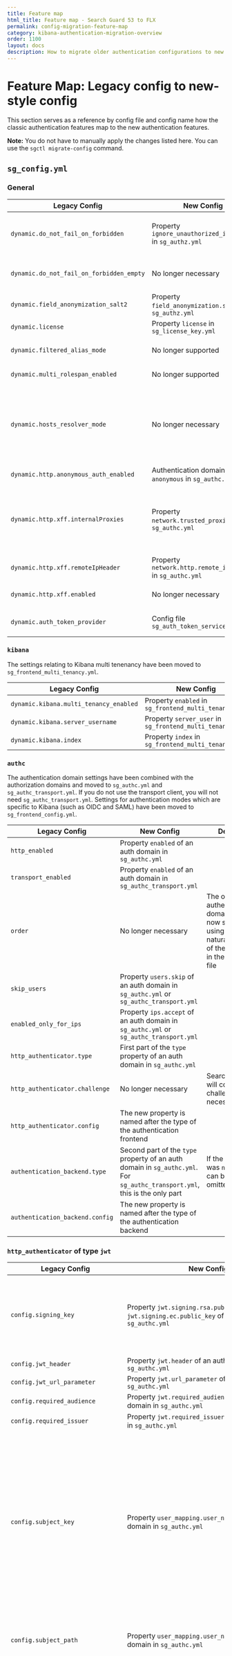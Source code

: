 ```yaml
---
title: Feature map
html_title: Feature map - Search Guard 53 to FLX
permalink: config-migration-feature-map
category: kibana-authentication-migration-overview
order: 1100
layout: docs
description: How to migrate older authentication configurations to new configurations
---
```

<!---
Copyright 2020 floragunn GmbH
-->

# Feature Map: Legacy config to new-style config

This section serves as a reference by config file and config name how the classic authentication features map to the new authentication features.

**Note:** You do not have to manually apply the changes listed here. You can use the `sgctl migrate-config` command. 

## `sg_config.yml`

### General

| Legacy Config | New Config | Details |
|---|---|---|
|`dynamic.do_not_fail_on_forbidden` | Property `ignore_unauthorized_indices` in `sg_authz.yml` | Semantics of `ignore_unauthorized_indices` have slightly changed and provide more expected results |
|`dynamic.do_not_fail_on_forbidden_empty` | No longer necessary | This behaviour has been integrated into the new semantics of `ignore_unauthorized_indices` |
|`dynamic.field_anonymization_salt2` | Property `field_anonymization.salt` in `sg_authz.yml` | |
|`dynamic.license` | Property `license` in `sg_license_key.yml` | |
|`dynamic.filtered_alias_mode` |  No longer supported | Search Guard no longer restricts the use of filtered aliases |
|`dynamic.multi_rolespan_enabled` | No longer supported | Multi-rolespan is now always active |
|`dynamic.hosts_resolver_mode` | No longer necessary | Search Guard will automatically lookup host names when any are specified in `sg_roles_mapping.yml`. Lookups can be avoided by specifiying IP addresses in the new `ip` attribute in `sg_roles_mapping.yml`. |
|`dynamic.http.anonymous_auth_enabled` | Authentication domain of type `anonymous` in `sg_authc.yml` | See [Anonymous authentication](../_docs_auth_auth/auth_auth_anon.md) |
|`dynamic.http.xff.internalProxies` | Property `network.trusted_proxies` in `sg_authc.yml` | While `xff.internalProxies` expects a regular expression, you can specify subnets in  `network.trusted_proxies` using CIDR expressions. See also [IP addresses of users behind proxies](../_docs_auth_auth/auth_auth_configuration.md#ip-addresses-of-users-behind-proxies). 
|`dynamic.http.xff.remoteIpHeader` | Property `network.http.remote_ip_header` in `sg_authc.yml` | |
|`dynamic.http.xff.enabled` | No longer necessary |  Just specify `network.trusted_proxies` in `sg_authc.yml` |
|`dynamic.auth_token_provider` | Config file `sg_auth_token_service.yml` | Structure of the configuration remains the same. |

### `kibana`

The settings relating to Kibana multi tenenancy have been moved to `sg_frontend_multi_tenancy.yml`.

| Legacy Config | New Config | Details |
|---|---|---|
|`dynamic.kibana.multi_tenancy_enabled` | Property `enabled` in `sg_frontend_multi_tenancy.yml` |  |
|`dynamic.kibana.server_username` | Property `server_user` in `sg_frontend_multi_tenancy.yml` |  |
|`dynamic.kibana.index` | Property `index` in `sg_frontend_multi_tenancy.yml` |  |


### `authc`

The authentication domain settings have been combined with the authorization domains and moved to `sg_authc.yml` and `sg_authc_transport.yml`. If you do not use the transport client, you will not need `sg_authc_transport.yml`.  Settings for authentication modes which are specific to Kibana (such as OIDC and SAML) have been moved to `sg_frontend_config.yml`. 

| Legacy Config | New Config | Details |
|---|---|---|
|`http_enabled` | Property `enabled` of an auth domain in `sg_authc.yml` |  |
|`transport_enabled` | Property `enabled` of an auth domain in `sg_authc_transport.yml` |  |
|`order` | No longer necessary | The order of authentication domains is now specified using the natural order of the entries in the config file |
|`skip_users` | Property `users.skip` of an auth domain in `sg_authc.yml` or  `sg_authc_transport.yml` |  |
|`enabled_only_for_ips` | Property `ips.accept` of an auth domain in `sg_authc.yml` or  `sg_authc_transport.yml` |  |
|`http_authenticator.type` | First part of the `type` property of an auth domain in `sg_authc.yml` |  |
|`http_authenticator.challenge` | No longer necessary | Search Guard will combine challenges if necessary |
|`http_authenticator.config` | The new property is named after the type of the authentication frontend |  |
|`authentication_backend.type` | Second part of the `type` property of an auth domain in `sg_authc.yml`. For `sg_authc_transport.yml`, this is the only part | If the `type` was `noop`, this can be now omitted. |
|`authentication_backend.config` | The new property is named after the type of the authentication backend |  |



### `http_authenticator` of type `jwt`

| Legacy Config | New Config | Details |
|---|---|---|
|`config.signing_key` | Property `jwt.signing.rsa.public_key` or  `jwt.signing.ec.public_key` of an auth domain in `sg_authc.yml` | You need to know whether the key is an RSA or Elliptic Curve key to properly configure it |
|`config.jwt_header` | Property `jwt.header` of an auth domain in `sg_authc.yml` | |
|`config.jwt_url_parameter` | Property `jwt.url_parameter` of an auth domain in `sg_authc.yml` | |
|`config.required_audience` | Property `jwt.required_audience` of an auth domain in `sg_authc.yml` | |
|`config.required_issuer` | Property `jwt.required_issuer` of an auth domain in `sg_authc.yml` | |
|`config.subject_key` | Property `user_mapping.user_name.from` of an auth domain in `sg_authc.yml` | You need to prefix the key with `jwt` to access the JWT claims. The new property expects JSON path expressions. If the key contains special characters, you might need to use the `$["jwt"]["..."]` JSON path syntax |
|`config.subject_path` | Property `user_mapping.user_name.from` of an auth domain in `sg_authc.yml` | You need to prefix the path with `jwt` to access the JWT claims. |
|`config.roles_key` | Property `user_mapping.roles.from_comma_separated_string` of an auth domain in `sg_authc.yml` | You need to prefix the key with `jwt` to access the JWT claims. The new property expects JSON path expressions. If the key contains special characters, you might need to use the `$["jwt"]["..."]` JSON path syntax |
|`config.roles_path` | Property `user_mapping.roles.from_comma_separated_string` of an auth domain in `sg_authc.yml` | You need to prefix the path with `jwt` to access the JWT claims.  |
|`config.map_claims_to_user_attrs` | Property `user_mapping.attrs.from` of an auth domain in `sg_authc.yml` | You need to prefix the path with `jwt` to access the JWT claims.  |

### `http_authenticator` of type `clientcert`

| Legacy Config | New Config | Details |
|---|---|---|
|`config.username_attribute` | Property `user_mapping.user_name.from` of an auth domain in `sg_authc.yml` | You need to prefix the key with `clientcert.subject.` to access the client certificate subject RDNs. The new property expects JSON path expressions. If the key contains special characters, you might need to use the `$.clientcert.subject["..."]` JSON path syntax |

### `http_authenticator` of type `proxy`

The `proxy` authenticator has been replaced by the `trusted_origin` authentication frontend.

| Legacy Config | New Config | Details |
|---|---|---|
|`config.user_header` | Property `user_mapping.user_name.from` of an auth domain in `sg_authc.yml` | You need to prefix the key with `request.headers.` to access the request headers. The new property expects JSON path expressions. If the key contains special characters, you might need to use the `$.request.headers["..."]` JSON path syntax |
|`config.roles_header` | Property `user_mapping.roles.from` of an auth domain in `sg_authc.yml` | You need to prefix the key with `request.headers.` to access the request headers. The new property expects JSON path expressions. If the key contains special characters, you might need to use the `$.request.headers["..."]` JSON path syntax. If the roles are specified in a comma separated string, use `user_mapping.roles.from_comma_separated_string`. If a different separator is used, you can use the properties `user_mapping.roles.from.json_path` combined with `user_mapping.roles.from.split` |

### `http_authenticator` of type `proxy2`

The `proxy2` authenticator in mode `ip` has been replaced by the `trusted_origin` authentication frontend. The mode `cert` has been replaced by the `clientcert` authenticator. The mode `either` can be achieved with using two different authentication domain. The mode `both` can be achived by the `clientcert` authenticator in combination with the `accept.trusted_ips` property.

| Legacy Config | New Config | Details |
|---|---|---|
|`config.auth_mode` | Auth frontend of type `trusted_origin` and/or `clientcert` | See description above |
|`config.user_header` | Property `user_mapping.user_name.from` of an auth domain in `sg_authc.yml` | You need to prefix the key with `request.headers.` to access the request headers. The new property expects JSON path expressions. If the key contains special characters, you might need to use the `$.request.headers["..."]` JSON path syntax |
|`config.roles_header` | Property `user_mapping.roles.from` of an auth domain in `sg_authc.yml` | You need to prefix the key with `request.headers.` to access the request headers. The new property expects JSON path expressions. If the key contains special characters, you might need to use the `$.request.headers["..."]` JSON path syntax. If the roles are specified in a comma separated string, use `user_mapping.roles.from_comma_separated_string`. If a different separator is used, you can use the properties `user_mapping.roles.from.json_path` combined with `user_mapping.roles.from.split` |



### `http_authenticator` of type `saml`

SAML configuration is now performed in `sg_frontend_config.yml`. 

| Legacy Config | New Config | Details |
|---|---|---|
|`challenge` | No longer necessary | - |
|`config.idp.metadata_url` | Property `idp.metadata_url` in an `authcz` entry of type `saml` in `sg_frontend_config.yml` | See [SAML](kibana_authentication_saml.md) |
|`config.idp.metadata_file` | Property `idp.metadata_xml` in an `authcz` entry of type `saml` in `sg_frontend_config.yml` | Files can be referenced with the special syntax `idp.metadata_xml: "${file:/path/to/file}"`. See [SAML](kibana_authentication_saml.md) |
|`config.idp.entity_id` | Property `idp.entity_id` in an `authcz` entry of type `saml` in `sg_frontend_config.yml` | See [SAML](kibana_authentication_saml.md) |
|`config.sp.entity_id` | Property `sp.entity_id` in an `authcz` entry of type `saml` in `sg_frontend_config.yml` | See [SAML](kibana_authentication_saml.md) |
|`config.sp.signature_private_key` | Property `sp.signature_private_key` in an `authcz` entry of type `saml` in `sg_frontend_config.yml` | See [SAML](kibana_authentication_saml.md) |
|`config.sp.signature_algorithm` | Property `sp.signature_algorithm` in an `authcz` entry of type `saml` in `sg_frontend_config.yml` | See [SAML](kibana_authentication_saml.md) |
|`config.kibana_url` | Property `server.publicBaseUrl` or `searchguard.frontend_base_url` in `kibana.yml` | See [SAML](kibana_authentication_saml.md) |
|`config.subject_key` | Property `user_mapping.subject` in an `authcz` entry of type `saml` in `sg_frontend_config.yml`| See [SAML](kibana_authentication_saml.md) |
|`config.subject_pattern` | Property `user_mapping.subject_pattern` in an `authcz` entry of type `saml` in `sg_frontend_config.yml`| See [SAML](kibana_authentication_saml.md) |
|`config.roles_key` | Property `user_mapping.roles` in an `authcz` entry of type `saml` in `sg_frontend_config.yml`| See [SAML](kibana_authentication_saml.md) |
|`config.exchange_key` |  No longer necessary  | |
|`config.idp.enable_ssl` | No longer necessary | Just specify TLS settings in `idp.tls`. Explicit enabling them is no longer necessary. See [SAML](kibana_authentication_saml.md) |
|`config.idp.verify_hostnames` |  Property `idp.tls.verfiy_hostnames` in an `authcz` entry of type `saml` in `sg_frontend_config.yml`  | See [SAML](kibana_authentication_saml.md) |
|`config.idp.pemtrustedcas_filepath` |  Property `idp.tls.trusted_cas` in an `authcz` entry of type `saml` in `sg_frontend_config.yml`  |  Files can be referenced with the special syntax `idp.tls.trusted_cas: "${file:/path/to/file}"`. See [SAML](kibana_authentication_saml.md) |
|`config.idp.pemtrustedcas_content` |  Property `idp.tls.trusted_cas` in an `authcz` entry of type `saml` in `sg_frontend_config.yml`  |  See [SAML](kibana_authentication_saml.md) |
|`config.idp.enable_ssl_client_auth` | No longer necessary | Just specify client auth settings in `idp.tls.client_auth`. Explicit enabling them is no longer necessary. See [SAML](kibana_authentication_saml.md) |
|`config.idp.pemcert_filepath` |  Property `idp.tls.client_auth.certificate` in an `authcz` entry of type `saml` in `sg_frontend_config.yml`  | Files can be referenced with the special syntax `idp.tls.client_auth.certificate: "${file:/path/to/file}"`.  See [SAML](kibana_authentication_saml.md) |
|`config.idp.pemcert_content` |  Property `idp.tls.client_auth.certificate` in an `authcz` entry of type `saml` in `sg_frontend_config.yml`  |  See [SAML](kibana_authentication_saml.md) |
|`config.idp.pemkey_filepath` |  Property `idp.tls.client_auth.private_key` in an `authcz` entry of type `saml` in `sg_frontend_config.yml`  |  Files can be referenced with the special syntax `idp.tls.client_auth.private_key: "${file:/path/to/file}"`. See [SAML](kibana_authentication_saml.md) |
|`config.idp.pemkey_content` |  Property `idp.tls.client_auth.private_key` in an `authcz` entry of type `saml` in `sg_frontend_config.yml`  |  See [SAML](kibana_authentication_saml.md) |
|`config.idp.pemkey_password` |  Property `idp.tls.client_auth.private_key_password` in an `authcz` entry of type `saml` in `sg_frontend_config.yml`  |  See [SAML](kibana_authentication_saml.md) |


### `http_authenticator` of type `openid`

OIDC configuration is now performed in `sg_frontend_config.yml`. 


| Legacy Config | New Config | Details |
|---|---|---|
|`challenge` | No longer necessary | - |
|`config.openid_connect_url` | Property `idp.openid_configuration_url` in an `authcz` entry of type `oidc` in `sg_frontend_config.yml` | See [OIDC](kibana_authentication_openid.md) |
|`config.jwt_header` |  No longer necessary  |  |
|`config.jwt_url_parameter` | No longer necessary |  |
|`config.proxy` | Property `proxy` in an `authcz` entry of type `oidc` in `sg_frontend_config.yml` | See [OIDC](kibana_authentication_oidc.md) |
|`config.subject_key` | Property `user_mapping.subject` in an `authcz` entry of type `oidc` in `sg_frontend_config.yml`| See [OIDC](kibana_authentication_openid.md) |
|`config.subject_path` | Property `user_mapping.subject` in an `authcz` entry of type `oidc` in `sg_frontend_config.yml`| See [OIDC](kibana_authentication_openid.md) |
|`config.subject_pattern` | Property `user_mapping.subject_pattern` in an `authcz` entry of type `oidc` in `sg_frontend_config.yml`| [OIDC](kibana_authentication_openid.md) |
|`config.roles_key` | Property `user_mapping.roles` in an `authcz` entry of type `oidc` in `sg_frontend_config.yml`| [OIDC](kibana_authentication_openid.md) |
|`config.roles_path` | Property `user_mapping.roles` in an `authcz` entry of type `oidc` in `sg_frontend_config.yml`| [OIDC](kibana_authentication_openid.md) |
|`config.openid_connect_idp.enable_ssl` | No longer necessary | Just specify TLS settings in `idp.tls`. Explicit enabling them is no longer necessary. See [OIDC](kibana_authentication_openid.md) |
|`config.openid_connect_idp.verify_hostnames` |  Property `idp.tls.verfiy_hostnames` in an `authcz` entry of type `oidc` in `sg_frontend_config.yml`  | See [OIDC](kibana_authentication_openid.md) |
|`config.openid_connect_idp.pemtrustedcas_filepath` |  Property `idp.tls.trusted_cas` in an `authcz` entry of type `oidc` in `sg_frontend_config.yml`  |  Files can be referenced with the special syntax `idp.tls.trusted_cas: "${file:/path/to/file}"`. See [OIDC](kibana_authentication_openid.md) |
|`config.openid_connect_idp.pemtrustedcas_content` |  Property `idp.tls.trusted_cas` in an `authcz` entry of type `oidc` in `sg_frontend_config.yml`  |  See [OIDC](kibana_authentication_openid.md) |
|`config.openid_connect_idp.enable_ssl_client_auth` | No longer necessary | Just specify client auth settings in `idp.tls.client_auth`. Explicit enabling them is no longer necessary. See [OIDC](kibana_authentication_openid.md) |
|`config.openid_connect_idp.pemcert_filepath` |  Property `idp.tls.client_auth.certificate` in an `authcz` entry of type `oidc` in `sg_frontend_config.yml`  | Files can be referenced with the special syntax `idp.tls.client_auth.certificate: "${file:/path/to/file}"`.  See [OIDC](kibana_authentication_openid.md) |
|`config.openid_connect_idp.pemcert_content` |  Property `idp.tls.client_auth.certificate` in an `authcz` entry of type `oidc` in `sg_frontend_config.yml`  |  See [OIDC](kibana_authentication_saml.md) |
|`config.openid_connect_idp.pemkey_filepath` |  Property `idp.tls.client_auth.private_key` in an `authcz` entry of type `oidc` in `sg_frontend_config.yml`  |  Files can be referenced with the special syntax `idp.tls.client_auth.private_key: "${file:/path/to/file}"`. See [OIDC](kibana_authentication_openid.md) |
|`config.openid_connect_idp.pemkey_content` |  Property `idp.tls.client_auth.private_key` in an `authcz` entry of type `oidc` in `sg_frontend_config.yml`  |  See [OIDC](kibana_authentication_openid.md) |
|`config.openid_connect_idp.pemkey_password` |  Property `idp.tls.client_auth.private_key_password` in an `authcz` entry of type `oidc` in `sg_frontend_config.yml`  |  See [OIDC](kibana_authentication_openid.md) |


### `authentication_backend` of type `internal`

The `internal` authentication backend now has the type `internal_users_db`.

| Legacy Config | New Config | Details |
|---|---|---|
|`config.map_db_attrs_to_user_attrs` | Property `user_mapping.attrs.from` of an auth domain in `sg_authc.yml` | You need to prefix the path with `user_entry.attributes` to access the user attributes.  |


### `authentication_backend` of type `ldap`

| Legacy Config | New Config | Details |
|---|---|---|
|`config.hosts` | Property `ldap.idp.hosts`  of an auth domain in `sg_authc.yml` | |
|`config.bind_dn` | Property `ldap.idp.bind_dn`  of an auth domain in `sg_authc.yml` | |
|`config.password` | Property `ldap.idp.password`  of an auth domain in `sg_authc.yml` | |
|`config.enable_start_tls` | Property `ldap.idp.tls.start_tls`  of an auth domain in `sg_authc.yml` | |
|`config.verify_hostnames` | Property `ldap.idp.tls.verify_hostnames`  of an auth domain in `sg_authc.yml` | |
|`config.pemtrustedcas_content` | Property `ldap.idp.tls.trusted_cas`  of an auth domain in `sg_authc.yml` | |
|`config.pemtrustedcas_filepath` | Property `ldap.idp.tls.trusted_cas` with a `#{file:...}` expression | |
|`config.pemcert_content` | Property `ldap.idp.tls.client_auth.certificate` of an auth domain in `sg_authc.yml` | |
|`config.pemcert_filepath` | Property `ldap.idp.tls.client_auth.certificate` with a `#{file:...}` expression | |
|`config.pemkey_content` | Property `ldap.idp.tls.client_auth.private_key` of an auth domain in `sg_authc.yml` | |
|`config.pemkey_filepath` | Property `ldap.idp.tls.client_auth.private_key` with a `#{file:...}` expression | |
|`config.pemkey_password` | Property `ldap.idp.tls.client_auth.private_key_password` of an auth domain in `sg_authc.yml` | |
|`config.enable_ssl_client_auth` | No longer necessary | Just specify the `ldap.idp.client_auth` config properties to use TLS client authentication |
|`config.userbase` | Property `ldap.user_search.base_dn`  of an auth domain in `sg_authc.yml` | |
|`config.usersearch` | Property `ldap.user_search.filter.raw`  of an auth domain in `sg_authc.yml` | Instead of the placeholder `{0}` you need to use the placeholder `${user.name}`  |
|`config.users.base` | Property `ldap.user_search.base_dn`  of an auth domain in `sg_authc.yml` | If you need to use several user searches, create one separate `ldap` authentication domain for each user search criteria |
|`config.users.search` | Property `ldap.user_search.filter.raw`  of an auth domain in `sg_authc.yml` | If you need to use several user searches, create one separate `ldap` authentication domain for each user search criteria  |
|`config.map_ldap_attrs_to_user_attrs` | Property `user_mapping.attrs.from` of an auth domain in `sg_authc.yml` | You need to prefix the path with `ldap_user_entry` to access the attributes.  |


### `http_authenticator` of type `sg_auth_token`

This is no longer necessary, nor available. It is now sufficient to configure the auth token service in the file `sg_auth_token_service.yml`.

### `authz`

The authorization domains have been replaced by user information backends. While authorization domains were configured globally, user information backends now need to be configured for each authentication domain separately. This gives you greater control over the association of user information backends with authentication modes.

### `authorization_backend` of type `ldap`

The functionality provided by the `ldap` authorization backend can be now used in two different ways: You can configure group searches directly inside the `ldap` authentication backend. You don't need to configure a separate user information backend for this. If you have an authentication backend of a type other than `ldap`, you can use a user information backend of type `ldap`. 

| Legacy Config | New Config | Details |
|---|---|---|
|`config.hosts` | Property `ldap.idp.hosts`  of a user information backend in `sg_authc.yml` | |
|`config.bind_dn` | Property `ldap.idp.bind_dn`  of a user information backend in `sg_authc.yml` | |
|`config.password` | Property `ldap.idp.password`  of a user information backend in `sg_authc.yml` | |
|`config.enable_start_tls` | Property `ldap.idp.tls.start_tls`  of a user information backend in `sg_authc.yml` | |
|`config.verify_hostnames` | Property `ldap.idp.tls.verify_hostnames`  of a user information backend in `sg_authc.yml` | |
|`config.pemtrustedcas_content` | Property `ldap.idp.tls.trusted_cas`  of a user information backend in `sg_authc.yml` | |
|`config.pemtrustedcas_filepath` | Property `ldap.idp.tls.trusted_cas` with a `#{file:...}` expression | |
|`config.pemcert_content` | Property `ldap.idp.tls.client_auth.certificate` of a user information backend in `sg_authc.yml` | |
|`config.pemcert_filepath` | Property `ldap.idp.tls.client_auth.certificate` with a `#{file:...}` expression | |
|`config.pemkey_content` | Property `ldap.idp.tls.client_auth.private_key` of a user information backend in `sg_authc.yml` | |
|`config.pemkey_filepath` | Property `ldap.idp.tls.client_auth.private_key` with a `#{file:...}` expression | |
|`config.pemkey_password` | Property `ldap.idp.tls.client_auth.private_key_password` of a user information backend in `sg_authc.yml` | |
|`config.enable_ssl_client_auth` | No longer necessary | Just specify the `ldap.idp.client_auth` config properties to use TLS client authentication |
|`config.userbase` | Property `ldap.user_search.base_dn`  of a user information backend in `sg_authc.yml` | |
|`config.usersearch` | Property `ldap.user_search.filter.raw`  of a user information backend in `sg_authc.yml` | Instead of the placeholder `{0}` you need to use the placeholder `${user.name}`  |
|`config.users.base` | Property `ldap.user_search.base_dn`  of a user information backend in `sg_authc.yml` | If you need to use several user searches, create one separate `ldap` user information backend entries for each user search criteria |
|`config.users.search` | Property `ldap.user_search.filter.raw`  of a user information backend in `sg_authc.yml` | If you need to use several user searches, create one separate `ldap` user information backend entries for each user search criteria  |
|`config.rolebase` | Property `ldap.group_search.base_dn` of an `ldap` auth domain or user information backend in `sg_authc.yml` |  |
|`config.rolesearch` | Property `ldap.group_search.filter.raw` of an `ldap` auth domain or user information backend in `sg_authc.yml` | Instead of the placeholder `{0}` you need to use the placeholder `${dn}` |
|`config.rolename` | Property `ldap.group_search.role_name_attribute` of an `ldap` auth domain or user information backend in `sg_authc.yml` |  |
|`config.roles.base` | Property `ldap.group_search.base_dn`  of  an `ldap` auth domain or  user information backend in `sg_authc.yml` | If you need to use several group searches, create one separate `ldap` user information backend entry for each group search criteria |
|`config.roles.search` | Property `ldap.group_search.filter.raw`  of  an `ldap` auth domain or  user information backend in `sg_authc.yml` | If you need to use several group searches, create one separate `ldap` user information backend entry for each group search criteria |
|`config.resolve_nested_roles` | Property `ldap.group_search.recursive.enabled` of an `ldap` auth domain or user information backend in `sg_authc.yml` |  |
|`config.nested_role_filter` | Property `ldap.group_search.recursive.enabled_for` of an `ldap` auth domain or user information backend in `sg_authc.yml` | `group_search.recursive.enabled_for` has the opposite meaning of `config.nested_role_filter`. While the new option whitelists group names, the old option blacklists them. |




## `elasticsearch.yml`

| Legacy Config | New Config | Details |
|---|---|---|
|`searchguard.cache.ttl_minutes` | Property `user_cache.expire_after_write` in `sg_authc.yml` and `sg_authc_transport.yml` | The new property requires the specification of a temporal unit after the amount. To specify 10 minutes, write `10m` |
|`searchguard.dfm_empty_overrides_all` | none | The setting has been removed. Search Guard now always behave like it is set to true. |

## `kibana.yml`

| Legacy Config | New Config | Details |
|---|---|---|
|`searchguard.auth.anonymous_auth_enabled` | Unchanged | See [Anonymous authentication](kibana_authentication_anonymous.md) |
|`searchguard.auth.type: "basicauth"` | `authcz` entry of type `basic` in `sg_frontend_config.yml` | See [Username based autentication](kibana_authentication_basicauth.md) |
|`searchguard.auth.type: "jwt"` | Multiple possibilities | Depends on the further configuration of `searchguard.jwt.url_parameter` and `searchguard.jwt.header`. See there. |
|`searchguard.auth.type: "kerberos"` | Unchanged | See [Kerberos authentication](kibana_authentication_kerberos.md) |
|`searchguard.auth.type: "openid"` | `authcz` entry of type `oidc` in `sg_frontend_config.yml` | See [OIDC](kibana_authentication_oidc.md) |
|`searchguard.auth.type: "proxy"` | Unchanged | See [Proxy authentication](kibana_authentication_proxy.md) |
|`searchguard.auth.type: "proxycache"` | No longer supported | Use [proxy authentication](kibana_authentication_proxy.md) instead |
|`searchguard.auth.type: "saml"` | `authcz` entry of type `saml` in `sg_frontend_config.yml` | See [SAML](kibana_authentication_saml.md) |
|`searchguard.basicauth.login.*` | Equally named properties in `sg_frontend_config.yml`  in the section `login_page` | See [Customizing the login page](kibana_customize_login.md) |
|`searchguard.basicauth.forbidden_usernames` | Role `SGS_KIBANA_USER` | The configuration was changed from a blacklist to a whitelist: All users which shall be able to log into Kibana, must have the Search Guard role Role `SGS_KIBANA_USER`  |
|`searchguard.jwt.header` | Use proxy authentication to forward the JWT header | See [Proxy authentication](kibana_authentication_proxy.md) |
|`searchguard.jwt.url_parameter` | `searchguard.auth.jwt_param.enabled: true` and `searchguard.auth.jwt_param.url_param: ...` | See [JWT URL Parameters](kibana_authentication_jwt.md) |
|`searchguard.jwt.login_endpoint` | `authcz` of type `link` in `sg_frontend_config.yml` | See TODO |
|`searchguard.openid.connect_url`  | Property `idp.openid_configuration_url` in an `authcz` entry of type `odic` in `sg_frontend_config.yml` | See [OIDC](kibana_authentication_oidc.md) |
|`searchguard.openid.client_id`  | Property `client_id` in an `authcz` entry of type `odic` in `sg_frontend_config.yml` | See [OIDC](kibana_authentication_oidc.md) |
|`searchguard.openid.client_secret`  | Property `client_secret` in an `authcz` entry of type `odic` in `sg_frontend_config.yml` | See [OIDC](kibana_authentication_oidc.md) |
|`searchguard.openid.scope`  | none | No longer necessary |
|`searchguard.openid.header`  | none | No longer necessary |
|`searchguard.openid.base_redirect_url`  | `server.publicBaseUrl` or `searchguard.frontend_base_url` |See [OIDC](kibana_authentication_oidc.md) |
|`searchguard.openid.logout_url`  | Property `logout_url` in an `authcz` entry of type `odic` in `sg_frontend_config.yml` |See [OIDC](kibana_authentication_oidc.md) |
|`searchguard.openid.root_ca`  | Property `idp.tls.trusted_cas` in an `authcz` entry of type `odic` in `sg_frontend_config.yml` |See [OIDC](kibana_authentication_oidc.md) |
|`searchguard.proxycache.*`  | No longer supported | Use [proxy authentication](kibana_authentication_proxy.md) instead |
